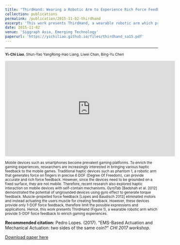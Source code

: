```yaml
---
title: "ThirdHand: Wearing a Robotic Arm to Experience Rich Force Feedback"
collection: publications
permalink: /publication/2015-11-02-thirdhand
excerpt: 'This work presents ThirdHand, a wearable robotic arm which provide 5-DOF force feedback to enrich gaming experiences.'
date: 2015-11-02
venue: 'Siggraph Asia, Emerging Technology'
paperurl: 'https://yichiliao.github.io/files/thirdhand_sa15.pdf'
---
```


------

<small>**Yi-Chi Liao**, Shun-Yao YangRong-Hao Liang, Liwei Chan, Bing-Yu Chen 
<br></small>

<iframe width="560" height="315" src="https://www.youtube.com/embed/--0zCqyv7tE" frameborder="0" allowfullscreen></iframe>


<small>Mobile devices such as smartphones become prevalent gaming platforms. To enrich the gaming experiences, researchers are increasingly interested in bringing various haptic feedback to the mobile games. Traditional haptic devices such as phantom 1, a robotic arm that generates force on fingers in precise 6 DOF (Degree Of Freedom), can provide accurate and rich force feedback. However, since the devices need to be grounded on a fixed surface, they are not mobile. Therefore, recent research also explored haptic interaction on mobile devices with self-contain mechanisms. GyroTab [Badshah et al. 2012] demonstrated the potential of ungrounded devices using gyro effect to generate torque feedback. Muscle-propelled force feedback [Lopes and Baudisch 2013] eliminated motors and instead actuating the users muscle for creating feedback. However, these devices provide only 1-DOF force feedback, therefore limit the possible expressions and applications. Hence, this work presents ThirdHand (Figure 1), a wearable robotic arm which provide 5-DOF force feedback to enrich gaming experiences.</small>

**Recommended citation:** Pedro Lopes. (2017). &quot;EMS-Based Actuation and Mechanical Actuation: two sides of the same coin?&quot; <i>CHI 2017 workshop</i>.

[Download paper here](https://yichiliao.github.io/files/thirdhand_sa15.pdf)

